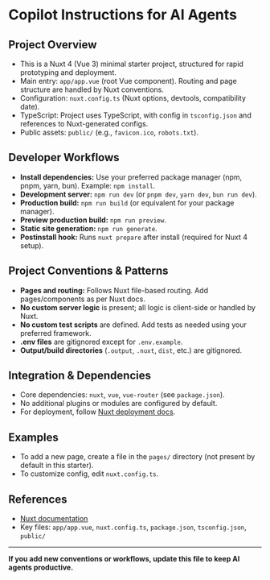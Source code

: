 # Copilot Instructions for AI Agents

## Project Overview
- This is a Nuxt 4 (Vue 3) minimal starter project, structured for rapid prototyping and deployment.
- Main entry: `app/app.vue` (root Vue component). Routing and page structure are handled by Nuxt conventions.
- Configuration: `nuxt.config.ts` (Nuxt options, devtools, compatibility date).
- TypeScript: Project uses TypeScript, with config in `tsconfig.json` and references to Nuxt-generated configs.
- Public assets: `public/` (e.g., `favicon.ico`, `robots.txt`).

## Developer Workflows
- **Install dependencies:** Use your preferred package manager (npm, pnpm, yarn, bun). Example: `npm install`.
- **Development server:** `npm run dev` (or `pnpm dev`, `yarn dev`, `bun run dev`).
- **Production build:** `npm run build` (or equivalent for your package manager).
- **Preview production build:** `npm run preview`.
- **Static site generation:** `npm run generate`.
- **Postinstall hook:** Runs `nuxt prepare` after install (required for Nuxt 4 setup).

## Project Conventions & Patterns
- **Pages and routing:** Follows Nuxt file-based routing. Add pages/components as per Nuxt docs.
- **No custom server logic** is present; all logic is client-side or handled by Nuxt.
- **No custom test scripts** are defined. Add tests as needed using your preferred framework.
- **.env files** are gitignored except for `.env.example`.
- **Output/build directories** (`.output`, `.nuxt`, `dist`, etc.) are gitignored.

## Integration & Dependencies
- Core dependencies: `nuxt`, `vue`, `vue-router` (see `package.json`).
- No additional plugins or modules are configured by default.
- For deployment, follow [Nuxt deployment docs](https://nuxt.com/docs/getting-started/deployment).

## Examples
- To add a new page, create a file in the `pages/` directory (not present by default in this starter).
- To customize config, edit `nuxt.config.ts`.

## References
- [Nuxt documentation](https://nuxt.com/docs/getting-started/introduction)
- Key files: `app/app.vue`, `nuxt.config.ts`, `package.json`, `tsconfig.json`, `public/`

---

**If you add new conventions or workflows, update this file to keep AI agents productive.**
